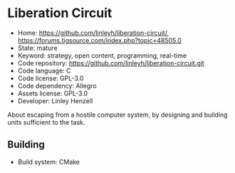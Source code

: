 # Liberation Circuit

- Home: https://github.com/linleyh/liberation-circuit/, https://forums.tigsource.com/index.php?topic=48505.0
- State: mature
- Keyword: strategy, open content, programming, real-time
- Code repository: https://github.com/linleyh/liberation-circuit.git
- Code language: C
- Code license: GPL-3.0
- Code dependency: Allegro
- Assets license: GPL-3.0
- Developer: Linley Henzell

About escaping from a hostile computer system, by designing and building units sufficient to the task.

## Building

- Build system: CMake
